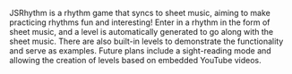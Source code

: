 JSRhythm is a rhythm game that syncs to sheet music, aiming to make practicing rhythms fun and interesting! Enter in a rhythm in the form of sheet music, and a level is automatically generated to go along with the sheet music. There are also built-in levels to demonstrate the functionality and serve as examples. Future plans include a sight-reading mode and allowing the creation of levels based on embedded YouTube videos.
